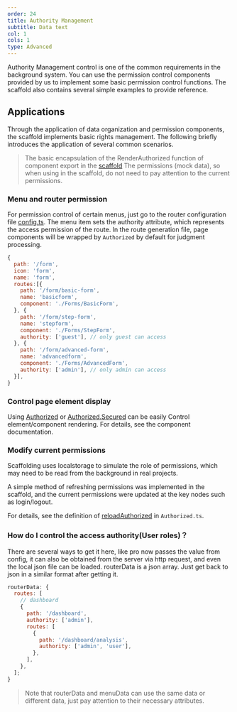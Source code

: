 ```yaml
---
order: 24
title: Authority Management
subtitle: Data text
col: 1
cols: 1
type: Advanced
---
```


Authority Management control is one of the common requirements in the background system. You can use the permission control components provided by us to implement some basic permission control functions. The scaffold also contains several simple examples to provide reference.

## Applications

Through the application of data organization and permission components, the scaffold implements basic rights management. The following briefly introduces the application of several common scenarios.

> The basic encapsulation of the RenderAuthorized function of component export in the [scaffold](https://github.com/ant-design/ant-design-pro/blob/33f562974d1c72e077652223bd816a57933fe242/src/utils/Authorized.ts) The permissions (mock data), so when using in the scaffold, do not need to pay attention to the current permissions.

### Menu and router permission

For permission control of certain menus, just go to the router configuration file [config.ts](https://github.com/ant-design/ant-design-pro/blob/33f562974d1c72e077652223bd816a57933fe242/config/config.ts). The menu item sets the authority attribute, which represents the access permission of the route. In the route generation file, page components will be wrapped by `Authorized` by default for judgment processing.

```js
{
  path: '/form',
  icon: 'form',
  name: 'form',
  routes:[{
    path: '/form/basic-form',
    name: 'basicform',
    component: './Forms/BasicForm',
  }, {
    path: '/form/step-form',
    name: 'stepform',
    component: './Forms/StepForm',
    authority: ['guest'], // only guest can access
  }, {
    path: '/form/advanced-form',
    name: 'advancedform',
    component: './Forms/AdvancedForm',
    authority: ['admin'], // only admin can access
  }],
}
```

### Control page element display

Using [Authorized](http://v2-pro.ant.design/components/Authorized#Authorized) or [Authorized.Secured](http://v2-pro.ant.design/components/Authorized#Authorized.Secured) can be easily Control element/component rendering. For details, see the component documentation.

### Modify current permissions

Scaffolding uses localstorage to simulate the role of permissions, which may need to be read from the background in real projects.

A simple method of refreshing permissions was implemented in the scaffold, and the current permissions were updated at the key nodes such as login/logout.

For details, see the definition of [reloadAuthorized](https://github.com/ant-design/ant-design-pro/blob/33f562974d1c72e077652223bd816a57933fe242/src/utils/Authorized.ts) in `Authorized.ts`.

### How do I control the access authority(User roles)？

There are several ways to get it here, like pro now passes the value from config, it can also be obtained from the server via http request, and even the local json file can be loaded. routerData is a json array. Just get back to json in a similar format after getting it.

```js
routerData: {
  routes: [
    // dashboard
    {
      path: '/dashboard',
      authority: ['admin'],
      routes: [
        {
          path: '/dashboard/analysis',
          authority: ['admin', 'user'],
        },
      ],
    },
  ];
}
```

> Note that routerData and menuData can use the same data or different data, just pay attention to their necessary attributes.
